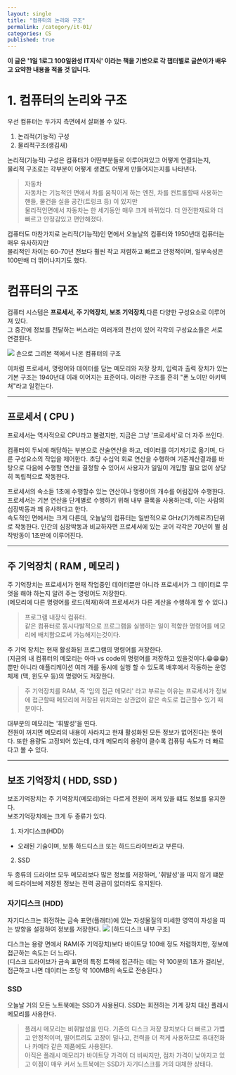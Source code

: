 ```yaml
---
layout: single
title: "컴퓨터의 논리와 구조"
permalink: /category/it-01/
categories: CS
published: true
---
```


**이 글은 '1일 1로그 100일완성 IT지식' 이라는 책을 기반으로 각 챕터별로 글쓴이가 배우고 요약한 내용을 적을 것 입니다.**

# 1. 컴퓨터의 논리와 구조

우선 컴퓨터는 두가지 측면에서 살펴볼 수 있다.

1. 논리적(기능적) 구성
2. 물리적구조(생김새)

논리적(기능적) 구성은 컴퓨터가 어떤부분들로 이루어져있고 어떻게 연결되는지,  
 물리적 구조로는 각부분이 어떻게 생겼도 어떻게 만들어지는지를 나타낸다.

> 자동차  
>  자동차는 기능적인 면에서 차를 움직이게 하는 엔진, 차를 컨트롤할때 사용하는 핸들, 물건을 실을 공간(트렁크 등) 이 있지만  
>  물리적인면에서 자동차는 한 세기동안 매우 크게 바뀌었다. 더 안전한재료와 더 빠르고 안정감있고 편안해졌다.

컴퓨터도 마찬가지로 논리적(기능적)인 면에서 오늘날의 컴퓨터와 1950년대 컴퓨터는 매우 유사하지만  
 물리적인 차이는 60-70년 전보다 훨씬 작고 저렴하고 빠르고 안정적이며, 일부속성은 100만배 더 뛰어나지기도 했다.

# 컴퓨터의 구조

컴퓨터 시스템은 **프로세서, 주 기억장치, 보조 기억장치**,다른 다양한 구성요소로 이루어져 있다.  
 그 중간에 정보를 전달하는 버스라는 여러개의 전선이 있어 각각의 구성요소들은 서로 연결된다.

![](https://ifh.cc/g/saaRtq.jpg)
손으로 그려본 책에서 나온 컴퓨터의 구조

이처럼 프로세서, 명령어와 데이터를 담는 메모리와 저장 장치, 입력과 출력 장치가 있는 기본 구조는 1940년대 이래 이어지는 표준이다.
이러한 구조를 흔히 "폰 노이만 아키텍쳐"라고 일컫는다.

---

## 프로세서 ( CPU )

프로세서는 역사적으로 CPU라고 불렸지만, 지금은 그냥 '프로세서'로 더 자주 쓰인다.

컴퓨터의 두뇌에 해당하는 부분으로 산술연산을 하고, 데이터를 여기저기로 옮기며, 다른 구성요소의 작업을 제어한다. 초당 수십억 회로 연산을 수행하며 기존계산결과를 바탕으로 다음에 수행할 연산을 결정할 수 있어서 사용자가 일일이 개입할 필요 없이 상당히 독립적으로 작동한다.

프로세서의 속소듣 1초에 수행할수 있는 연산이나 명령어의 개수를 어림잡아 수행한다. 프로세서는 기본 연산을 단계별로 수행하기 위해 내부 클록을 사용하는데, 이는 사람의 심장박동과 꽤 유사하다고 한다.  
 속도적인 면에서는 크게 다른데, 오늘날의 컴퓨터는 일반적으로 GHz(기가헤르츠)단위로 작동한다. 인간의 심장박동과 비교하자면 프로세서에 있는 코어 각각은 70년이 뛸 심작방동이 1초만에 이루어진다.

---

## 주 기억장치 ( RAM , 메모리 )

주 기억장치는 프로세서가 현재 작업중인 데이터뿐만 아니라 프로세서가 그 데이터로 무엇을 해야 하는지 알려 주는 명령어도 저장한다.  
(메모리에 다른 명령어를 로드(적재)하여 프로세서가 다른 계산을 수행하게 할 수 있다.)

> 프로그램 내장식 컴퓨터.  
> 같은 컴퓨터로 동시다발적으로 프로그램을 실행하는 일이 적합한 명령어를 메모리에 배치함으로써 가능해지는것이다.

주 기억 장치는 현재 활성화된 프로그램의 명령어를 저장한다.  
(지금의 내 컴퓨터의 메모리는 아마 vs code의 명령어를 저장하고 있을것이다.😁😁😁) 뿐만 아니라 애플리케이션 여러 개를 동시에 실행 할 수 있도록 배후에서 작동하는 운영체제 (맥, 윈도우 등)의 명령어도 저장한다.

> 주 기억장치를 RAM, 즉 '임의 접근 메모리' 라고 부르는 이유는 프로세서가 정보에 접근할때 메모리에 저장된 위치와는 상관없이 같은 속도로 접근할수 있기 때문이다.

대부분의 메모리는 '휘발성'을 띤다.  
전원이 꺼지면 메모리의 내용이 사라지고 현재 활성화된 모든 정보가 없어진다는 뜻이다.
또한 용량도 고정되어 있는데, 대개 메모리의 용량이 클수록 컴퓨팅 속도가 더 빠르다고 볼 수 있다.

---

## 보조 기억장치 ( HDD, SSD )

보조기억장치는 주 기억장치(메모리)와는 다르게 전원이 꺼져 있을 떄도 정보를 유지한다.  
보조기억장치에는 크게 두 종류가 있다.

1. 자기디스크(HDD)

- 오래된 기술이며, 보통 하드디스크 또는 하드드라이브라고 부른다.

2. SSD

두 종류의 드라이브 모두 메모리보다 많은 정보를 저장하며, '휘발성'을 띠지 않기 떄문에 드라이브에 저장된 정보는 전력 공급이 없더라도 유지된다.

### 자기디스크 (HDD)

자기디스크는 회전하는 금속 표면(플래터)에 있는 자성물질의 미세한 영역이 자성을 띠는 방향을 설정하여 정보를 저장한다.
![](https://ifh.cc/g/6AaGZk.jpg)
[하드디스크 내부 구조]

디스크는 용량 면에서 RAM(주 기억장치)보다 바이트당 100배 정도 저렴하지만, 정보에 접근하는 속도는 더 느리다.  
(디스크 드라이브가 금속 표면의 특정 트랙에 접근하는 데는 약 100분의 1초가 걸리낟, 접근하고 나면 데이터는 초당 약 100MB의 속도로 전송된다.)

### SSD

오늘날 거의 모든 노트북에는 SSD가 사용된다. SSD는 회전하는 기계 장치 대신 플래시 메모리를 사용한다.

> 플래시 메모리는 비휘발성을 띤다. 기존의 디스크 저장 장치보다 더 빠르고 가볍고 안정적이며, 떨어트려도 고장이 덜나고, 전력을 더 적게 사용하므로 휴대전화나 카메라 같은 제품에도 사용된다.  
> 아직은 플래시 메모리가 바이트당 가격이 더 비싸지만, 점차 가격이 낮아지고 있고 이점이 매우 커서 노트북에는 SSD가 자기디스크를 거의 대체한 상태다.
